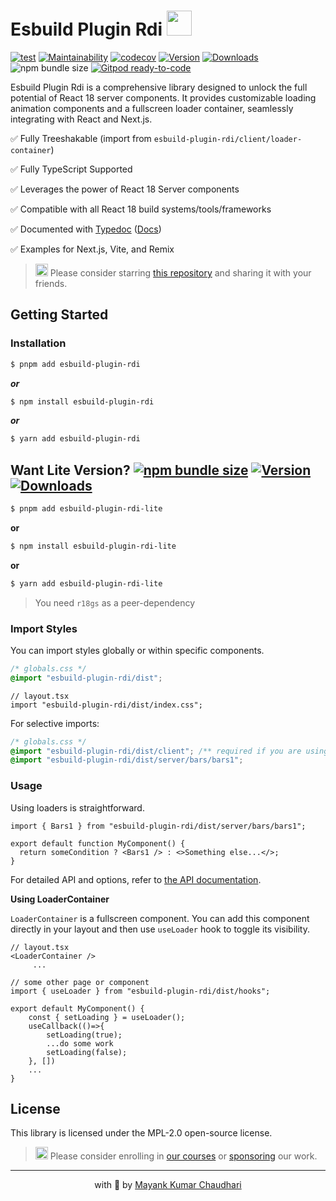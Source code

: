 # Esbuild Plugin Rdi <img src="https://github.com/react18-tools/esbuild-plugin-remove-duplicate-require/blob/main/popper.png?raw=true" style="height: 40px"/>

[![test](https://github.com/react18-tools/esbuild-plugin-remove-duplicate-require/actions/workflows/test.yml/badge.svg)](https://github.com/react18-tools/esbuild-plugin-remove-duplicate-require/actions/workflows/test.yml) [![Maintainability](https://api.codeclimate.com/v1/badges/aa896ec14c570f3bb274/maintainability)](https://codeclimate.com/github/react18-tools/esbuild-plugin-remove-duplicate-require/maintainability) [![codecov](https://codecov.io/gh/react18-tools/esbuild-plugin-remove-duplicate-require/graph/badge.svg)](https://codecov.io/gh/react18-tools/esbuild-plugin-remove-duplicate-require) [![Version](https://img.shields.io/npm/v/esbuild-plugin-rdi.svg?colorB=green)](https://www.npmjs.com/package/esbuild-plugin-rdi) [![Downloads](https://img.jsdelivr.com/img.shields.io/npm/d18m/esbuild-plugin-rdi.svg)](https://www.npmjs.com/package/esbuild-plugin-rdi) ![npm bundle size](https://img.shields.io/bundlephobia/minzip/esbuild-plugin-rdi) [![Gitpod ready-to-code](https://img.shields.io/badge/Gitpod-ready--to--code-blue?logo=gitpod)](https://gitpod.io/from-referrer/)

Esbuild Plugin Rdi is a comprehensive library designed to unlock the full potential of React 18 server components. It provides customizable loading animation components and a fullscreen loader container, seamlessly integrating with React and Next.js.

✅ Fully Treeshakable (import from `esbuild-plugin-rdi/client/loader-container`)

✅ Fully TypeScript Supported

✅ Leverages the power of React 18 Server components

✅ Compatible with all React 18 build systems/tools/frameworks

✅ Documented with [Typedoc](https://react18-tools.github.io/esbuild-plugin-remove-duplicate-require) ([Docs](https://react18-tools.github.io/esbuild-plugin-remove-duplicate-require))

✅ Examples for Next.js, Vite, and Remix

> <img src="https://github.com/react18-tools/esbuild-plugin-remove-duplicate-require/blob/main/popper.png?raw=true" style="height: 20px"/> Please consider starring [this repository](https://github.com/react18-tools/esbuild-plugin-remove-duplicate-require) and sharing it with your friends.

## Getting Started

### Installation

```bash
$ pnpm add esbuild-plugin-rdi
```

**_or_**

```bash
$ npm install esbuild-plugin-rdi
```

**_or_**

```bash
$ yarn add esbuild-plugin-rdi
```

## Want Lite Version? [![npm bundle size](https://img.shields.io/bundlephobia/minzip/esbuild-plugin-rdi-lite)](https://www.npmjs.com/package/esbuild-plugin-rdi-lite) [![Version](https://img.shields.io/npm/v/esbuild-plugin-rdi-lite.svg?colorB=green)](https://www.npmjs.com/package/esbuild-plugin-rdi-lite) [![Downloads](https://img.jsdelivr.com/img.shields.io/npm/d18m/esbuild-plugin-rdi-lite.svg)](https://www.npmjs.com/package/esbuild-plugin-rdi-lite)

```bash
$ pnpm add esbuild-plugin-rdi-lite
```

**or**

```bash
$ npm install esbuild-plugin-rdi-lite
```

**or**

```bash
$ yarn add esbuild-plugin-rdi-lite
```

> You need `r18gs` as a peer-dependency

### Import Styles

You can import styles globally or within specific components.

```css
/* globals.css */
@import "esbuild-plugin-rdi/dist";
```

```tsx
// layout.tsx
import "esbuild-plugin-rdi/dist/index.css";
```

For selective imports:

```css
/* globals.css */
@import "esbuild-plugin-rdi/dist/client"; /** required if you are using LoaderContainer */
@import "esbuild-plugin-rdi/dist/server/bars/bars1";
```

### Usage

Using loaders is straightforward.

```tsx
import { Bars1 } from "esbuild-plugin-rdi/dist/server/bars/bars1";

export default function MyComponent() {
  return someCondition ? <Bars1 /> : <>Something else...</>;
}
```

For detailed API and options, refer to [the API documentation](https://react18-tools.github.io/esbuild-plugin-remove-duplicate-require).

**Using LoaderContainer**

`LoaderContainer` is a fullscreen component. You can add this component directly in your layout and then use `useLoader` hook to toggle its visibility.

```tsx
// layout.tsx
<LoaderContainer />
	 ...
```

```tsx
// some other page or component
import { useLoader } from "esbuild-plugin-rdi/dist/hooks";

export default MyComponent() {
	const { setLoading } = useLoader();
	useCallback(()=>{
		setLoading(true);
		...do some work
		setLoading(false);
	}, [])
	...
}
```

## License

This library is licensed under the MPL-2.0 open-source license.

> <img src="https://github.com/react18-tools/esbuild-plugin-remove-duplicate-require/blob/main/popper.png?raw=true" style="height: 20px"/> Please consider enrolling in [our courses](https://mayank-chaudhari.vercel.app/courses) or [sponsoring](https://github.com/sponsors/mayank1513) our work.

<hr />

<p align="center" style="text-align:center">with 💖 by <a href="https://mayank-chaudhari.vercel.app" target="_blank">Mayank Kumar Chaudhari</a></p>
